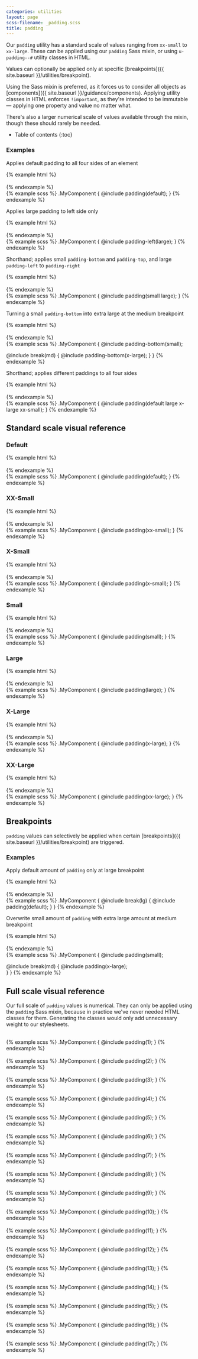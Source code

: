 ```yaml
---
categories: utilities
layout: page
scss-filename: _padding.scss
title: padding
---
```

Our `padding` utility has a standard scale of values ranging from `xx-small` to `xx-large`. These can be applied using our `padding` Sass mixin, or using `u-padding--#` utility classes in HTML.

Values can optionally be applied only at specific [breakpoints]({{ site.baseurl }}/utilities/breakpoint).

Using the Sass mixin is preferred, as it forces us to consider all objects as [components]({{ site.baseurl }}/guidance/components). Applying utility classes in HTML enforces `!important`, as they're intended to be immutable — applying one property and value no matter what.

There's also a larger numerical scale of values available through the mixin, though these should rarely be needed.

* Table of contents
{:toc}


### Examples

Applies default padding to all four sides of an element

<div class="DocsExample DocsExample--grouped DocsExample--labelUtilityClasses">
{% example html %}
<div class="u-background-color--gray-12 u-padding--default">
  <div class="u-background-color--gray-15">&nbsp;</div>
</div>
{% endexample %}
</div>

<div class="DocsExample DocsExample--labelMixins DocsExample--renderHidden">
{% example scss %}
.MyComponent {
  @include padding(default);
}
{% endexample %}
</div>


Applies large padding to left side only

<div class="DocsExample DocsExample--grouped DocsExample--labelUtilityClasses">
{% example html %}
<div class="u-background-color--gray-12 u-padding-left--large">
  <div class="u-background-color--gray-15">&nbsp;</div>
</div>
{% endexample %}
</div>

<div class="DocsExample DocsExample--labelMixins DocsExample--renderHidden">
{% example scss %}
.MyComponent {
  @include padding-left(large);
}
{% endexample %}
</div>


Shorthand; applies small `padding-bottom` and `padding-top`, and large `padding-left` to `padding-right`

<div class="DocsExample DocsExample--grouped DocsExample--labelUtilityClasses">
{% example html %}
<div class="u-background-color--gray-12 u-padding-top--small u-padding-right--large u-padding-bottom--small u-padding-left--large">
  <div class="u-background-color--gray-15">&nbsp;</div>
</div>
{% endexample %}
</div>

<div class="DocsExample DocsExample--labelMixins DocsExample--renderHidden">
{% example scss %}
.MyComponent {
  @include padding(small large);
}
{% endexample %}
</div>


Turning a small `padding-bottom` into extra large at the medium breakpoint

<div class="DocsExample DocsExample--grouped DocsExample--labelUtilityClasses">
{% example html %}
<div class="u-background-color--gray-12 u-padding-bottom--small u-md-padding-bottom--x-large">
  <div class="u-background-color--gray-15">&nbsp;</div>
</div>
{% endexample %}
</div>

<div class="DocsExample DocsExample--labelMixins DocsExample--renderHidden">
{% example scss %}
.MyComponent {
  @include padding-bottom(small);

  @include break(md) {
    @include padding-bottom(x-large);
  }
}
{% endexample %}
</div>


Shorthand; applies different paddings to all four sides

<div class="DocsExample DocsExample--grouped DocsExample--labelUtilityClasses">
{% example html %}
<div class="u-background-color--gray-12 u-padding-bottom--x-large u-padding-left--xx-small u-padding-right--large u-padding-top--default">
  <div class="u-background-color--gray-15">&nbsp;</div>
</div>
{% endexample %}
</div>

<div class="DocsExample DocsExample--labelMixins DocsExample--renderHidden">
{% example scss %}
.MyComponent {
  @include padding(default large x-large xx-small);
}
{% endexample %}
</div>


## Standard scale visual reference

### Default
<div class="DocsExample DocsExample--grouped DocsExample--labelUtilityClasses">
{% example html %}
<div class="u-background-color--gray-12 u-padding--default">
  <div class="u-background-color--gray-15">&nbsp;</div>
</div>
{% endexample %}
</div>

<div class="DocsExample DocsExample--labelMixins DocsExample--renderHidden">
{% example scss %}
.MyComponent {
  @include padding(default);
}
{% endexample %}
</div>


### XX-Small
<div class="DocsExample DocsExample--grouped DocsExample--labelUtilityClasses">
{% example html %}
<div class="u-background-color--gray-12 u-padding--xx-small">
  <div class="u-background-color--gray-15">&nbsp;</div>
</div>
{% endexample %}
</div>

<div class="DocsExample DocsExample--labelMixins DocsExample--renderHidden">
{% example scss %}
.MyComponent {
  @include padding(xx-small);
}
{% endexample %}
</div>


### X-Small
<div class="DocsExample DocsExample--grouped DocsExample--labelUtilityClasses">
{% example html %}
<div class="u-background-color--gray-12 u-padding--x-small">
  <div class="u-background-color--gray-15">&nbsp;</div>
</div>
{% endexample %}
</div>

<div class="DocsExample DocsExample--labelMixins DocsExample--renderHidden">
{% example scss %}
.MyComponent {
  @include padding(x-small);
}
{% endexample %}
</div>


### Small
<div class="DocsExample DocsExample--grouped DocsExample--labelUtilityClasses">
{% example html %}
<div class="u-background-color--gray-12 u-padding--small">
  <div class="u-background-color--gray-15">&nbsp;</div>
</div>
{% endexample %}
</div>

<div class="DocsExample DocsExample--labelMixins DocsExample--renderHidden">
{% example scss %}
.MyComponent {
  @include padding(small);
}
{% endexample %}
</div>


### Large
<div class="DocsExample DocsExample--grouped DocsExample--labelUtilityClasses">
{% example html %}
<div class="u-background-color--gray-12 u-padding--large">
  <div class="u-background-color--gray-15">&nbsp;</div>
</div>
{% endexample %}
</div>

<div class="DocsExample DocsExample--labelMixins DocsExample--renderHidden">
{% example scss %}
.MyComponent {
  @include padding(large);
}
{% endexample %}
</div>


### X-Large
<div class="DocsExample DocsExample--grouped DocsExample--labelUtilityClasses">
{% example html %}
<div class="u-background-color--gray-12 u-padding--x-large">
  <div class="u-background-color--gray-15">&nbsp;</div>
</div>
{% endexample %}
</div>

<div class="DocsExample DocsExample--labelMixins DocsExample--renderHidden">
{% example scss %}
.MyComponent {
  @include padding(x-large);
}
{% endexample %}
</div>


### XX-Large
<div class="DocsExample DocsExample--grouped DocsExample--labelUtilityClasses">
{% example html %}
<div class="u-background-color--gray-12 u-padding--xx-large">
  <div class="u-background-color--gray-15">&nbsp;</div>
</div>
{% endexample %}
</div>

<div class="DocsExample DocsExample--labelMixins DocsExample--renderHidden">
{% example scss %}
.MyComponent {
  @include padding(xx-large);
}
{% endexample %}
</div>



## Breakpoints

`padding` values can selectively be applied when certain [breakpoints]({{ site.baseurl }}/utilities/breakpoint) are triggered.

### Examples

Apply default amount of `padding` only at large breakpoint

<div class="DocsExample DocsExample--grouped DocsExample--labelUtilityClasses">
{% example html %}
<div class="u-background-color--gray-12 u-lg-padding--default">
  <div class="u-background-color--gray-15">&nbsp;</div>
</div>
{% endexample %}
</div>

<div class="DocsExample DocsExample--labelMixins DocsExample--renderHidden">
{% example scss %}
.MyComponent {
  @include break(lg) {
    @include padding(default);
  }
}
{% endexample %}
</div>


Overwrite small amount of `padding` with extra large amount at medium breakpoint

<div class="DocsExample DocsExample--grouped DocsExample--labelUtilityClasses">
{% example html %}
<div class="u-background-color--gray-12 u-padding--small u-md-padding--x-large">
  <div class="u-background-color--gray-15">&nbsp;</div>
</div>
{% endexample %}
</div>

<div class="DocsExample DocsExample--labelMixins DocsExample--renderHidden">
{% example scss %}
.MyComponent {
  @include padding(small);

  @include break(md) {
    @include padding(x-large);    
  }
}
{% endexample %}
</div>


## Full scale visual reference
Our full scale of `padding` values is numerical. They can only be applied using the `padding` Sass mixin, because in practice we've never needed HTML classes for them. Generating the classes would only add unnecessary weight to our stylesheets.

<div class="DocsExample DocsExample--renderHidden">
  <div class="DocsExample-preview DocsExample-preview--spacing DocsExample-preview--spacing--1">
    <div class="DocsExample-preview-child">
      &nbsp;
    </div>
  </div>
{% example scss %}
.MyComponent {
  @include padding(1);
}
{% endexample %}
</div>

<div class="DocsExample DocsExample--renderHidden">
  <div class="DocsExample-preview DocsExample-preview--spacing DocsExample-preview--spacing--2">
    <div class="DocsExample-preview-child">
      &nbsp;
    </div>
  </div>
{% example scss %}
.MyComponent {
  @include padding(2);
}
{% endexample %}
</div>

<div class="DocsExample DocsExample--renderHidden">
  <div class="DocsExample-preview DocsExample-preview--spacing DocsExample-preview--spacing--3">
    <div class="DocsExample-preview-child">
      &nbsp;
    </div>
  </div>
{% example scss %}
.MyComponent {
  @include padding(3);
}
{% endexample %}
</div>

<div class="DocsExample DocsExample--renderHidden">
  <div class="DocsExample-preview DocsExample-preview--spacing DocsExample-preview--spacing--4">
    <div class="DocsExample-preview-child">
      &nbsp;
    </div>
  </div>
{% example scss %}
.MyComponent {
  @include padding(4);
}
{% endexample %}
</div>

<div class="DocsExample DocsExample--renderHidden">
  <div class="DocsExample-preview DocsExample-preview--spacing DocsExample-preview--spacing--5">
    <div class="DocsExample-preview-child">
      &nbsp;
    </div>
  </div>
{% example scss %}
.MyComponent {
  @include padding(5);
}
{% endexample %}
</div>

<div class="DocsExample DocsExample--renderHidden">
  <div class="DocsExample-preview DocsExample-preview--spacing DocsExample-preview--spacing--6">
    <div class="DocsExample-preview-child">
      &nbsp;
    </div>
  </div>
{% example scss %}
.MyComponent {
  @include padding(6);
}
{% endexample %}
</div>

<div class="DocsExample DocsExample--renderHidden">
  <div class="DocsExample-preview DocsExample-preview--spacing DocsExample-preview--spacing--7">
    <div class="DocsExample-preview-child">
      &nbsp;
    </div>
  </div>
{% example scss %}
.MyComponent {
  @include padding(7);
}
{% endexample %}
</div>

<div class="DocsExample DocsExample--renderHidden">
  <div class="DocsExample-preview DocsExample-preview--spacing DocsExample-preview--spacing--8">
    <div class="DocsExample-preview-child">
      &nbsp;
    </div>
  </div>
{% example scss %}
.MyComponent {
  @include padding(8);
}
{% endexample %}
</div>

<div class="DocsExample DocsExample--renderHidden">
  <div class="DocsExample-preview DocsExample-preview--spacing DocsExample-preview--spacing--9">
    <div class="DocsExample-preview-child">
      &nbsp;
    </div>
  </div>
{% example scss %}
.MyComponent {
  @include padding(9);
}
{% endexample %}
</div>

<div class="DocsExample DocsExample--renderHidden">
  <div class="DocsExample-preview DocsExample-preview--spacing DocsExample-preview--spacing--10">
    <div class="DocsExample-preview-child">
      &nbsp;
    </div>
  </div>
{% example scss %}
.MyComponent {
  @include padding(10);
}
{% endexample %}
</div>

<div class="DocsExample DocsExample--renderHidden">
  <div class="DocsExample-preview DocsExample-preview--spacing DocsExample-preview--spacing--11">
    <div class="DocsExample-preview-child">
      &nbsp;
    </div>
  </div>
{% example scss %}
.MyComponent {
  @include padding(11);
}
{% endexample %}
</div>

<div class="DocsExample DocsExample--renderHidden">
  <div class="DocsExample-preview DocsExample-preview--spacing DocsExample-preview--spacing--12">
    <div class="DocsExample-preview-child">
      &nbsp;
    </div>
  </div>
{% example scss %}
.MyComponent {
  @include padding(12);
}
{% endexample %}
</div>

<div class="DocsExample DocsExample--renderHidden">
  <div class="DocsExample-preview DocsExample-preview--spacing DocsExample-preview--spacing--13">
    <div class="DocsExample-preview-child">
      &nbsp;
    </div>
  </div>
{% example scss %}
.MyComponent {
  @include padding(13);
}
{% endexample %}
</div>

<div class="DocsExample DocsExample--renderHidden">
  <div class="DocsExample-preview DocsExample-preview--spacing DocsExample-preview--spacing--14">
    <div class="DocsExample-preview-child">
      &nbsp;
    </div>
  </div>
{% example scss %}
.MyComponent {
  @include padding(14);
}
{% endexample %}
</div>

<div class="DocsExample DocsExample--renderHidden">
  <div class="DocsExample-preview DocsExample-preview--spacing DocsExample-preview--spacing--15">
    <div class="DocsExample-preview-child">
      &nbsp;
    </div>
  </div>
{% example scss %}
.MyComponent {
  @include padding(15);
}
{% endexample %}
</div>

<div class="DocsExample DocsExample--renderHidden">
  <div class="DocsExample-preview DocsExample-preview--spacing DocsExample-preview--spacing--16">
    <div class="DocsExample-preview-child">
      &nbsp;
    </div>
  </div>
{% example scss %}
.MyComponent {
  @include padding(16);
}
{% endexample %}
</div>

<div class="DocsExample DocsExample--renderHidden">
  <div class="DocsExample-preview DocsExample-preview--spacing DocsExample-preview--spacing--17">
    <div class="DocsExample-preview-child">
      &nbsp;
    </div>
  </div>
{% example scss %}
.MyComponent {
  @include padding(17);
}
{% endexample %}
</div>
